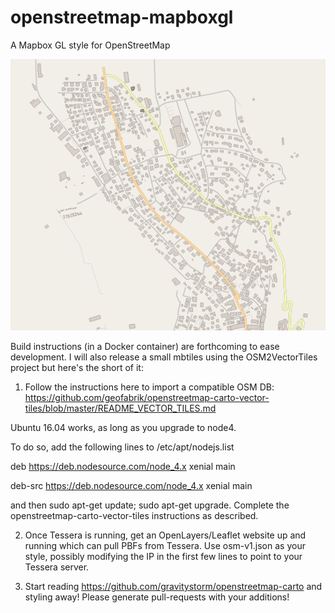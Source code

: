 # openstreetmap-mapboxgl
A Mapbox GL style for OpenStreetMap

![Screenshot](screenshot.png "Screenshot")

Build instructions (in a Docker container) are forthcoming to ease development. I will also release a small mbtiles using the OSM2VectorTiles project but here's the short of it:

1) Follow the instructions here to import a compatible OSM DB: https://github.com/geofabrik/openstreetmap-carto-vector-tiles/blob/master/README_VECTOR_TILES.md

 Ubuntu 16.04 works, as long as you upgrade to node4.

 To do so, add the following lines to /etc/apt/nodejs.list

 deb https://deb.nodesource.com/node_4.x xenial main

 deb-src https://deb.nodesource.com/node_4.x xenial main

 and then sudo apt-get update; sudo apt-get upgrade. Complete the openstreetmap-carto-vector-tiles instructions as described.

2) Once Tessera is running, get an OpenLayers/Leaflet website up and running which can pull PBFs from Tessera. Use osm-v1.json as your style, possibly modifying the IP in the first few lines to point to your Tessera server.

3) Start reading https://github.com/gravitystorm/openstreetmap-carto and styling away! Please generate pull-requests with your additions!
